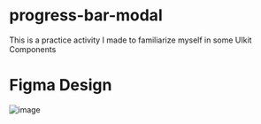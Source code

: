 # progress-bar-modal
 This is a practice activity I made to familiarize myself in some UIkit Components 
 
# Figma Design 
![image](https://user-images.githubusercontent.com/127162504/223590335-d8c457b1-b667-46a4-a381-2ed301ba8606.png)
